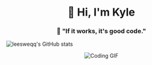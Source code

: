 <h1 align="center">👋 Hi, I'm Kyle</h1>

<h3 align="center">🧠 "If it works, it's good code."</h3>

![leesweqq's GitHub stats](https://github-readme-stats.vercel.app/api?username=leesweqq&show_icons=true&theme=tokyonight)

<p align="center">
  <img src="https://github.com/user-attachments/assets/d585f19f-47a6-4a5f-aeb2-39daf1fc53d1" alt="Coding GIF">
</p>
